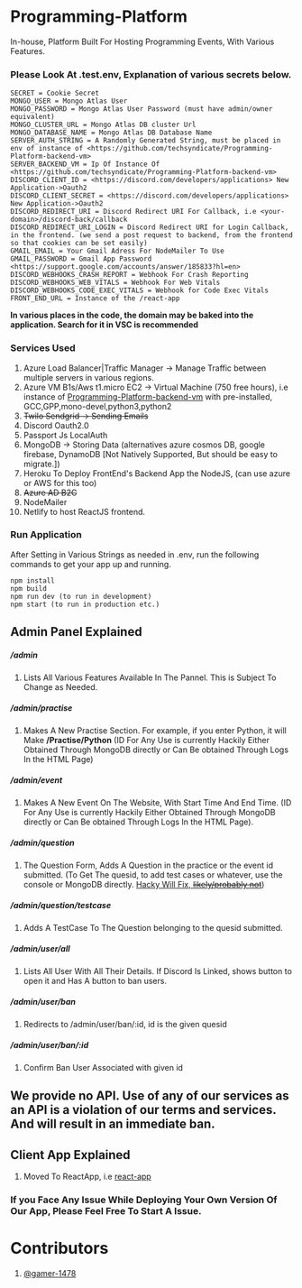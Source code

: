 # Programming-Platform
In-house, Platform Built For Hosting Programming Events, With Various Features.

### Please Look At .test.env, Explanation of various secrets below.

```
SECRET = Cookie Secret
MONGO_USER = Mongo Atlas User
MONGO_PASSWORD = Mongo Atlas User Password (must have admin/owner equivalent)
MONGO_CLUSTER_URL = Mongo Atlas DB cluster Url
MONGO_DATABASE_NAME = Mongo Atlas DB Database Name
SERVER_AUTH_STRING = A Randomly Generated String, must be placed in env of instance of <https://github.com/techsyndicate/Programming-Platform-backend-vm>
SERVER_BACKEND_VM = Ip Of Instance Of <https://github.com/techsyndicate/Programming-Platform-backend-vm>
DISCORD_CLIENT_ID = <https://discord.com/developers/applications> New Application->Oauth2
DISCORD_CLIENT_SECRET = <https://discord.com/developers/applications> New Application->Oauth2
DISCORD_REDIRECT_URI = Discord Redirect URI For Callback, i.e <your-domain>/discord-back/callback
DISCORD_REDIRECT_URI_LOGIN = Discord Redirect URI for Login Callback, in the frontend. (we send a post request to backend, from the frontend so that cookies can be set easily)
GMAIL_EMAIL = Your Gmail Adress For NodeMailer To Use
GMAIL_PASSWORD = Gmail App Password <https://support.google.com/accounts/answer/185833?hl=en>
DISCORD_WEBHOOKS_CRASH_REPORT = Webhook For Crash Reporting
DISCORD_WEBHOOKS_WEB_VITALS = Webhook For Web Vitals
DISCORD_WEBHOOKS_CODE_EXEC_VITALS = Webhook for Code Exec Vitals
FRONT_END_URL = Instance of the /react-app
```

<b> In various places in the code, the domain may be baked into the application. Search for it in VSC is recommended </b>

### Services Used
1. Azure Load Balancer|Traffic Manager -> Manage Traffic between multiple servers in various regions. 
2. Azure VM B1s/Aws t1.micro EC2 -> Virtual Machine (750 free hours), i.e instance of [Programming-Platform-backend-vm](https://github.com/techsyndicate/Programming-Platform-backend-vm) with pre-installed, GCC,GPP,mono-devel,python3,python2
3. ~~Twilo Sendgrid -> Sending Emails~~
4. Discord Oauth2.0
5. Passport Js LocalAuth
6. MongoDB -> Storing Data (alternatives azure cosmos DB, google firebase, DynamoDB [Not Natively Supported, But should be easy to migrate.])
7. Heroku To Deploy FrontEnd's Backend App the NodeJS, (can use azure or AWS for this too)
8. ~~Azure AD B2C~~ 
9. NodeMailer
10. Netlify to host ReactJS frontend.

### Run Application
After Setting in Various Strings as needed in .env, run the following commands to get your app up and running.
```
npm install
npm build
npm run dev (to run in development)
npm start (to run in production etc.)
```

## Admin Panel Explained
##### /admin
1. Lists All Various Features Available In The Pannel. This is Subject To Change as Needed. 
##### /admin/practise
1. Makes A New Practise Section. For example, if you enter Python, it will Make
<b>/Practise/Python</b> (ID For Any Use is currently Hackily Either Obtained Through MongoDB directly or Can Be obtained Through Logs In the HTML Page)

##### /admin/event
1. Makes A New Event On The Website, With Start Time And End Time. (ID For Any Use is currently Hackily Either Obtained Through MongoDB directly or Can Be obtained Through Logs In the HTML Page).

##### /admin/question
1. The  Question Form, Adds A Question in the practice or the event id submitted. (To Get The quesid, to add test cases or whatever, use the console or MongoDB directly. [Hacky Will Fix, ~~likely/probably not~~](https://www.youtube.com/watch?v=3LtQWxhqjqI))

##### /admin/question/testcase
1. Adds A TestCase To The Question belonging to the quesid submitted.
##### /admin/user/all
1. Lists All User With All Their Details. If Discord Is Linked, shows button to open it and Has A button to ban users.
##### /admin/user/ban
1. Redirects to /admin/user/ban/:id, id is the given quesid
##### /admin/user/ban/:id
1. Confirm Ban User Associated with given id

## We provide no API. Use of any of our services as an API is a violation of our terms and services. And will result in an immediate ban. 

## Client App Explained
1. Moved To ReactApp, i.e [react-app](https://github.com/techsyndicate/Programming-Platform/tree/main/react-app)

<h3> If you Face Any Issue While Deploying Your Own Version Of Our App, Please Feel Free To Start A Issue.</h3>



# Contributors
1. [@gamer-1478](https://aayushgarg.net)
